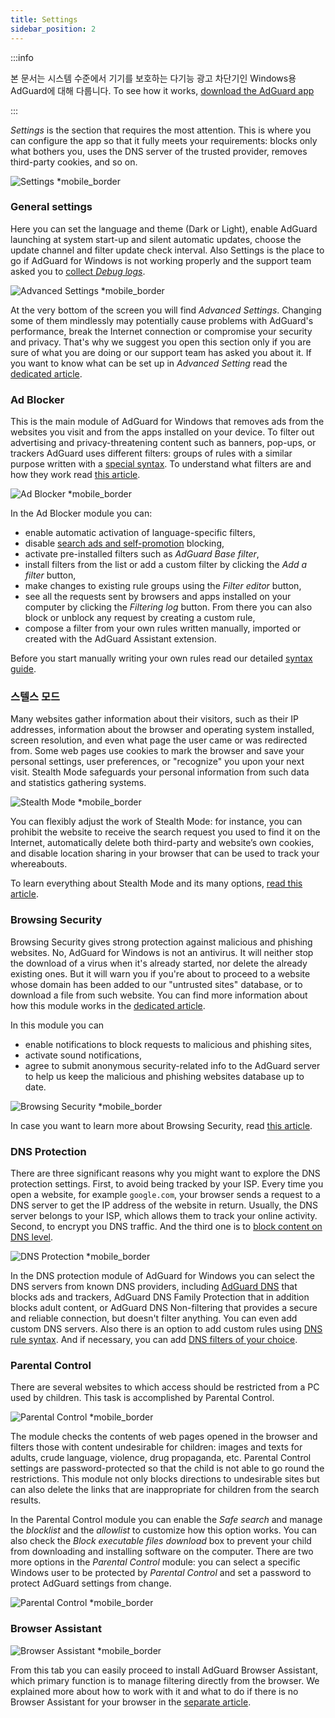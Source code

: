 ```yaml
---
title: Settings
sidebar_position: 2
---
```


:::info

본 문서는 시스템 수준에서 기기를 보호하는 다기능 광고 차단기인 Windows용 AdGuard에 대해 다룹니다. To see how it works, [download the AdGuard app](https://agrd.io/download-kb-adblock)

:::

_Settings_ is the section that requires the most attention. This is where you can configure the app so that it fully meets your requirements: blocks only what bothers you, uses the DNS server of the trusted provider, removes third-party cookies, and so on.

![Settings \*mobile\_border](https://cdn.adtidy.org/content/kb/ad_blocker/windows/overview/settings.png)

### General settings

Here you can set the language and theme (Dark or Light), enable AdGuard launching at system start-up and silent automatic updates, choose the update channel and filter update check interval. Also Settings is the place to go if AdGuard for Windows is not working properly and the support team asked you to [collect _Debug logs_](/adguard-for-windows/solving-problems/adguard-logs.md).

![Advanced Settings \*mobile\_border](https://cdn.adtidy.org/content/kb/ad_blocker/windows/overview/advanced-settings.png)

At the very bottom of the screen you will find _Advanced Settings_. Changing some of them mindlessly may potentially cause problems with AdGuard's performance, break the Internet connection or compromise your security and privacy. That's why we suggest you open this section only if you are sure of what you are doing or our support team has asked you about it. If you want to know what can be set up in _Advanced Setting_ read the [dedicated article](/adguard-for-windows/solving-problems/low-level-settings.md).

### Ad Blocker

This is the main module of AdGuard for Windows that removes ads from the websites you visit and from the apps installed on your device. To filter out advertising and privacy-threatening content such as banners, pop-ups, or trackers AdGuard uses different filters: groups of rules with a similar purpose written with a [special syntax](/general/ad-filtering/create-own-filters). To understand what filters are and how they work read [this article](/general/ad-filtering/how-ad-blocking-works).

![Ad Blocker \*mobile\_border](https://cdn.adtidy.org/content/kb/ad_blocker/windows/overview/ad-blocker.png)

In the Ad Blocker module you can:

- enable automatic activation of language-specific filters,
- disable [search ads and self-promotion](/general/ad-filtering/search-ads) blocking,
- activate pre-installed filters such as _AdGuard Base filter_,
- install filters from the list or add a custom filter by clicking the _Add a filter_ button,
- make changes to existing rule groups using the _Filter editor_ button,
- see all the requests sent by browsers and apps installed on your computer by clicking the _Filtering log_ button. From there you can also block or unblock any request by creating a custom rule,
- compose a filter from your own rules written manually, imported or created with the AdGuard Assistant extension.

Before you start manually writing your own rules read our detailed [syntax guide](/general/ad-filtering/create-own-filters).

### 스텔스 모드

Many websites gather information about their visitors, such as their IP addresses, information about the browser and operating system installed, screen resolution, and even what page the user came or was redirected from. Some web pages use cookies to mark the browser and save your personal settings, user preferences, or "recognize" you upon your next visit. Stealth Mode safeguards your personal information from such data and statistics gathering systems.

![Stealth Mode \*mobile\_border](https://cdn.adtidy.org/content/kb/ad_blocker/windows/overview/stealth-mode.png)

You can flexibly adjust the work of Stealth Mode: for instance, you can prohibit the website to receive the search request you used to find it on the Internet, automatically delete both third-party and website’s own cookies, and disable location sharing in your browser that can be used to track your whereabouts.

To learn everything about Stealth Mode and its many options, [read this article](/general/stealth-mode).

### Browsing Security

Browsing Security gives strong protection against malicious and phishing websites. No, AdGuard for Windows is not an antivirus. It will neither stop the download of a virus when it's already started, nor delete the already existing ones. But it will warn you if you're about to proceed to a website whose domain has been added to our "untrusted sites" database, or to download a file from such website. You can find more information about how this module works in the [dedicated article](/general/browsing-security).

In this module you can

- enable notifications to block requests to malicious and phishing sites,
- activate sound notifications,
- agree to submit anonymous security-related info to the AdGuard server to help us keep the malicious and phishing websites database up to date.

![Browsing Security \*mobile\_border](https://cdn.adtidy.org/content/kb/ad_blocker/windows/overview/browsing-security.png)

In case you want to learn more about Browsing Security, read [this article](/general/browsing-security).

### DNS Protection

There are three significant reasons why you might want to explore the DNS protection settings. First, to avoid being tracked by your ISP. Every time you open a website, for example `google.com`, your browser sends a request to a DNS server to get the IP address of the website in return. Usually, the DNS server belongs to your ISP, which allows them to track your online activity. Second, to encrypt you DNS traffic. And the third one is to [block content on DNS level](https://adguard-dns.io/kb/general/dns-filtering/).

![DNS Protection \*mobile\_border](https://cdn.adtidy.org/content/kb/ad_blocker/windows/overview/dns-settings.png)

In the DNS protection module of AdGuard for Windows you can select the DNS servers from known DNS providers, including [AdGuard DNS](https://adguard-dns.io/kb/) that blocks ads and trackers, AdGuard DNS Family Protection that in addition blocks adult content, or AdGuard DNS Non-filtering that provides a secure and reliable connection, but doesn't filter anything. You can even add custom DNS servers. Also there is an option to add custom rules using [DNS rule syntax](https://adguard-dns.io/kb/general/dns-filtering-syntax/). And if necessary, you can add [DNS filters of your choice](https://filterlists.com).

### Parental Control

There are several websites to which access should be restricted from a PC used by children. This task is accomplished by Parental Control.

![Parental Control \*mobile\_border](https://cdn.adtidy.org/content/kb/ad_blocker/windows/overview/parental-control.png)

The module checks the contents of web pages opened in the browser and filters those with content undesirable for children: images and texts for adults, crude language, violence, drug propaganda, etc. Parental Control settings are password-protected so that the child is not able to go round the restrictions. This module not only blocks directions to undesirable sites but can also delete the links that are inappropriate for children from the search results.

In the Parental Control module you can enable the _Safe search_ and manage the _blocklist_ and the _allowlist_ to customize how this option works. You can also check the _Block executable files download_ box to prevent your child from downloading and installing software on the computer. There are two more options in the _Parental Control_ module: you can select a specific Windows user to be protected by _Parental Control_ and set a password to protect AdGuard settings from change.

![Parental Control \*mobile\_border](https://cdn.adtidy.org/content/kb/ad_blocker/windows/overview/parental-control.png)

### Browser Assistant

![Browser Assistant \*mobile\_border](https://cdn.adtidy.org/content/kb/ad_blocker/windows/browser-assistant/browser-assistant.png)

From this tab you can easily proceed to install AdGuard Browser Assistant, which primary function is to manage filtering directly from the browser. We explained more about how to work with it and what to do if there is no Browser Assistant for your browser in the [separate article](/adguard-for-windows/browser-assistant.md).
